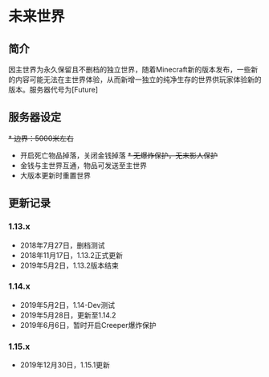 # 未来世界

## 简介

因主世界为永久保留且不删档的独立世界，随着Minecraft新的版本发布，一些新的内容可能无法在主世界体验，从而新增一独立的纯净生存的世界供玩家体验新的版本。服务器代号为\[Future\]

## 服务器设定

~~* 边界：5000米左右~~
* 开启死亡物品掉落，关闭金钱掉落
~~* 无爆炸保护，无末影人保护~~
* 金钱与主世界互通，物品可发送至主世界
* 大版本更新时重置世界


## 更新记录

### 1.13.x

* 2018年7月27日，删档测试
* 2018年11月17日，1.13.2正式更新
* 2019年5月2日，1.13.2版本结束

### 1.14.x

* 2019年5月2日，1.14-Dev测试
* 2019年5月28日，更新至1.14.2
* 2019年6月6日，暂时开启Creeper爆炸保护

### 1.15.x

* 2019年12月30日，1.15.1更新


